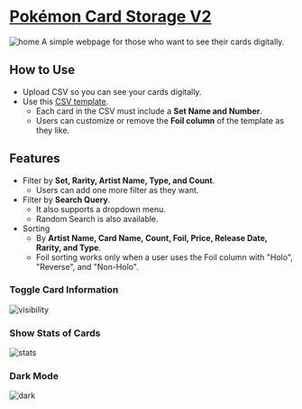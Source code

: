 # [Pokémon Card Storage V2](https://jihunkimcode.github.io/Card-Storage-V2/)
![home](https://github.com/user-attachments/assets/2cab0c19-7936-4127-bad1-444206baa5a2)
A simple webpage for those who want to see their cards digitally.

## How to Use
- Upload CSV so you can see your cards digitally.
- Use this [CSV template](https://github.com/JihunKimCode/Card-Storage-V2/blob/main/pokemon_cards_v2.csv).
  - Each card in the CSV must include a **Set Name and Number**.
  - Users can customize or remove the **Foil column** of the template as they like.

## Features
- Filter by **Set, Rarity, Artist Name, Type, and Count**.
  - Users can add one more filter as they want.
- Filter by **Search Query**.
  - It also supports a dropdown menu.
  - Random Search is also available.
- Sorting
  - By **Artist Name, Card Name, Count, Foil, Price, Release Date, Rarity, and Type**.
  - Foil sorting works only when a user uses the Foil column with "Holo", "Reverse", and "Non-Holo".
### Toggle Card Information
![visibility](https://github.com/user-attachments/assets/df58bbf6-a41c-486c-a6d8-c7cf20158bf6)
### Show Stats of Cards
![stats](https://github.com/user-attachments/assets/9a795060-aa95-4b9c-9e40-97953306939d)
### Dark Mode
![dark](https://github.com/user-attachments/assets/f347d6c3-5897-421b-b748-b37909964f3e)
